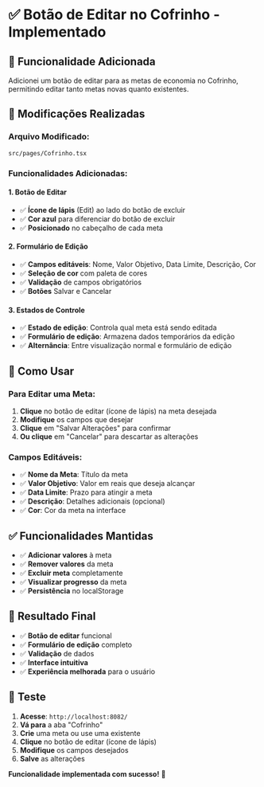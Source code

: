 # ✅ Botão de Editar no Cofrinho - Implementado

## 🎯 **Funcionalidade Adicionada**

Adicionei um botão de editar para as metas de economia no Cofrinho, permitindo editar tanto metas novas quanto existentes.

## 🔧 **Modificações Realizadas**

### **Arquivo Modificado:**
`src/pages/Cofrinho.tsx`

### **Funcionalidades Adicionadas:**

#### 1. **Botão de Editar**
- ✅ **Ícone de lápis** (Edit) ao lado do botão de excluir
- ✅ **Cor azul** para diferenciar do botão de excluir
- ✅ **Posicionado** no cabeçalho de cada meta

#### 2. **Formulário de Edição**
- ✅ **Campos editáveis**: Nome, Valor Objetivo, Data Limite, Descrição, Cor
- ✅ **Seleção de cor** com paleta de cores
- ✅ **Validação** de campos obrigatórios
- ✅ **Botões** Salvar e Cancelar

#### 3. **Estados de Controle**
- ✅ **Estado de edição**: Controla qual meta está sendo editada
- ✅ **Formulário de edição**: Armazena dados temporários da edição
- ✅ **Alternância**: Entre visualização normal e formulário de edição

## 🚀 **Como Usar**

### **Para Editar uma Meta:**
1. **Clique** no botão de editar (ícone de lápis) na meta desejada
2. **Modifique** os campos que desejar
3. **Clique** em "Salvar Alterações" para confirmar
4. **Ou clique** em "Cancelar" para descartar as alterações

### **Campos Editáveis:**
- ✅ **Nome da Meta**: Título da meta
- ✅ **Valor Objetivo**: Valor em reais que deseja alcançar
- ✅ **Data Limite**: Prazo para atingir a meta
- ✅ **Descrição**: Detalhes adicionais (opcional)
- ✅ **Cor**: Cor da meta na interface

## ✅ **Funcionalidades Mantidas**

- ✅ **Adicionar valores** à meta
- ✅ **Remover valores** da meta
- ✅ **Excluir meta** completamente
- ✅ **Visualizar progresso** da meta
- ✅ **Persistência** no localStorage

## 🎉 **Resultado Final**

- ✅ **Botão de editar** funcional
- ✅ **Formulário de edição** completo
- ✅ **Validação** de dados
- ✅ **Interface intuitiva**
- ✅ **Experiência melhorada** para o usuário

## 📱 **Teste**

1. **Acesse**: `http://localhost:8082/`
2. **Vá para** a aba "Cofrinho"
3. **Crie** uma meta ou use uma existente
4. **Clique** no botão de editar (ícone de lápis)
5. **Modifique** os campos desejados
6. **Salve** as alterações

**Funcionalidade implementada com sucesso!** 🎉
